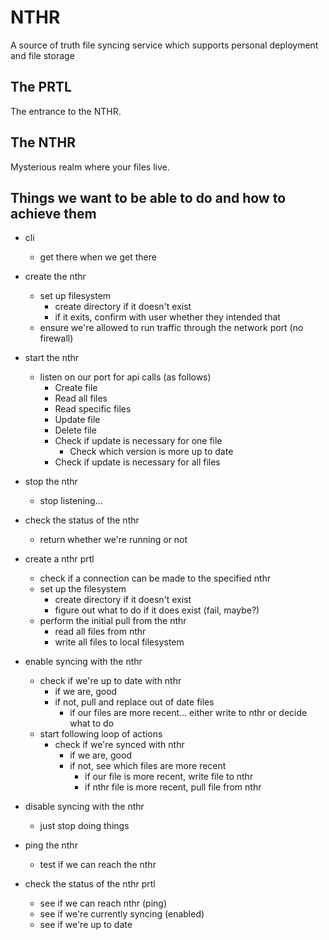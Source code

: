 # NTHR

A source of truth file syncing service which supports personal deployment and file storage

## The PRTL

The entrance to the NTHR.

## The NTHR

Mysterious realm where your files live.

## Things we want to be able to do and how to achieve them

- cli
    - get there when we get there
- create the nthr
    - set up filesystem
        - create directory if it doesn't exist
        - if it exits, confirm with user whether they intended that
    - ensure we're allowed to run traffic through the network port (no firewall)
- start the nthr
    - listen on our port for api calls (as follows)
        - Create file
        - Read all files
        - Read specific files
        - Update file
        - Delete file
        - Check if update is necessary for one file
            - Check which version is more up to date
        - Check if update is necessary for all files
- stop the nthr
    - stop listening...
- check the status of the nthr
    - return whether we're running or not

- create a nthr prtl
    - check if a connection can be made to the specified nthr
    - set up the filesystem
        - create directory if it doesn't exist
        - figure out what to do if it does exist (fail, maybe?)
    - perform the initial pull from the nthr
        - read all files from nthr
        - write all files to local filesystem
- enable syncing with the nthr
    - check if we're up to date with nthr
        - if we are, good
        - if not, pull and replace out of date files
            - if our files are more recent... either write to nthr or decide what to do
    - start following loop of actions
        - check if we're synced with nthr
            - if we are, good
            - if not, see which files are more recent
                - if our file is more recent, write file to nthr
                - if nthr file is more recent, pull file from nthr
- disable syncing with the nthr
    - just stop doing things
- ping the nthr
    - test if we can reach the nthr
- check the status of the nthr prtl
    - see if we can reach nthr (ping)
    - see if we're currently syncing (enabled)
    - see if we're up to date

